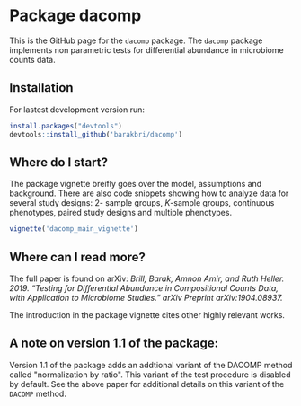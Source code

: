 # Package dacomp
This is the GitHub page for the `dacomp` package. The `dacomp` package implements non parametric tests for differential abundance in microbiome counts data. 

## Installation
For lastest development version run:

```r
install.packages("devtools")
devtools::install_github('barakbri/dacomp')
```

## Where do I start?
The package vignette breifly goes over the model, assumptions and background. There are also code snippets showing how to analyze data for several study designs: 2- sample groups, $K$-sample groups, continuous phenotypes, paired study designs and multiple phenotypes.

```r
vignette('dacomp_main_vignette')
```


## Where can I read more?

The full paper is found on arXiv:
*Brill, Barak, Amnon Amir, and Ruth Heller. 2019. “Testing for Differential Abundance in Compositional Counts Data, with Application to Microbiome Studies.” arXiv Preprint arXiv:1904.08937.*

The introduction in the package vignette cites other highly relevant works.

## A note on version 1.1 of the package:
Version 1.1 of the package adds an addtional variant of the DACOMP method called "normalization by ratio". This variant of the test procedure is disabled by default. See the above paper for additional details on this variant of the `DACOMP` method.